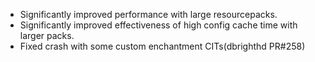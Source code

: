  - Significantly improved performance with large resourcepacks.
 - Significantly improved effectiveness of high config cache time with larger packs.
 - Fixed crash with some custom enchantment CITs(dbrighthd PR#258)